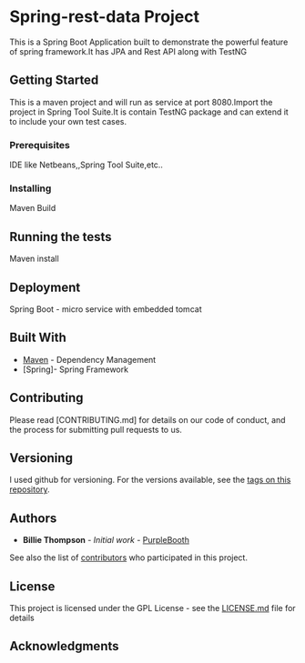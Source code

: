# Spring-rest-data Project

This is a Spring Boot Application built to demonstrate the powerful feature of spring framework.It has JPA and Rest API along with TestNG

## Getting Started

This is a maven project and will run as service at port 8080.Import the project in Spring Tool Suite.It is contain TestNG package and can extend it to include your own test cases.

### Prerequisites

IDE like Netbeans,,Spring Tool Suite,etc..



### Installing

Maven Build



## Running the tests

Maven install

## Deployment

Spring Boot - micro service with embedded tomcat 

## Built With

* [Maven](https://maven.apache.org/) - Dependency Management
* [Spring]- Spring Framework

## Contributing

Please read [CONTRIBUTING.md] for details on our code of conduct, and the process for submitting pull requests to us.


## Versioning

I used github for versioning. For the versions available, see the [tags on this repository](https://github.com/sarfarazengglb/spring-data.git). 



## Authors

* **Billie Thompson** - *Initial work* - [PurpleBooth](https://github.com/PurpleBooth)

See also the list of [contributors](https://github.com/your/project/contributors) who participated in this project.

## License

This project is licensed under the GPL License - see the [LICENSE.md](LICENSE.md) file for details

## Acknowledgments


